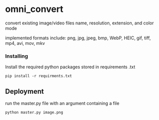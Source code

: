 # omni_convert

convert existing image/video files name, resolution, extension, and color mode

implemented formats include: png, jpg, jpeg, bmp, WebP, HEIC, gif, tiff, mp4, avi, mov, mkv

### Installing

Install the required python packages stored in requirements .txt

    pip install -r requirments.txt


## Deployment

run the master.py file with an argument containing a file

    python master.py image.png
